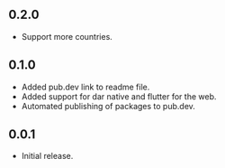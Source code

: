 ## 0.2.0
* Support more countries.

## 0.1.0
* Added pub.dev link to readme file.
* Added support for dar native and flutter for the web.
* Automated publishing of packages to pub.dev.

## 0.0.1

* Initial release.
